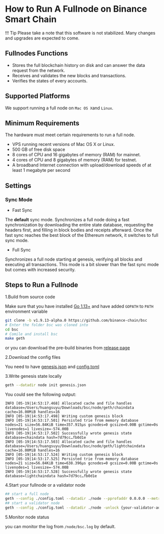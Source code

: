 # How to Run A Fullnode on Binance Smart Chain

!!! Tip
       Please take a note that this software is not stabilized. Many changes and upgrades are expected to come.

## Fullnodes Functions

* Stores the full blockchain history on disk and can answer the data request from the network.
* Receives and validates the new blocks and transactions.
* Verifies the states of every accounts.

## Supported Platforms

We support running a full node on `Mac OS X`and `Linux`.

## Minimum Requirements

The hardware must meet certain requirements to run a full node.

- VPS running recent versions of Mac OS X or Linux.
- 500 GB of free disk space
- 8 cores of CPU and 16 gigabytes of memory (RAM) for mainnet.
- 4 cores of CPU and 8 gigabytes of memory (RAM) for testnet.
- A broadband Internet connection with upload/download speeds of at least 1 megabyte per second

## Settings

### Sync Mode

* Fast Sync

The **default** sync mode. Synchronizes a full node doing a fast synchronization by downloading the entire state database, requesting the headers first, and filling in block bodies and receipts afterward. Once the fast sync reaches the best block of the Ethereum network, it switches to full sync mode.

* Full Sync

Synchronizes a full node starting at genesis, verifying all blocks and executing all transactions. This mode is a bit slower than the fast sync mode but comes with increased security.


## Steps to Run a Fullnode

1.Build from source code

Make sure that you have installed [Go 1.13+](https://golang.org/doc/install) and have added `GOPATH` to `PATH` environment variable

```bash
git clone -b v1.9.13-alpha.0 https://github.com/binance-chain/bsc
# Enter the folder bsc was cloned into
cd bsc
# Comile and install bsc
make geth
```

or you can download the pre-build binaries from [release page](https://github.com/binance-chain/smart-chain-binary/tree/pre-release/bsc)

2.Download the config files

You need to have [genesis.json](https://github.com/binance-chain/smart-chain-binary/blob/pre-release/bsc/fullnode/config/genesis.json) and [config.toml](https://github.com/binance-chain/smart-chain-binary/blob/pre-release/bsc/fullnode/config/config.toml)


3.Write genesis state locally

```bash
geth --datadir node init genesis.json
```

You could see the following output:

```
INFO [05-19|14:53:17.468] Allocated cache and file handles         database=/Users/huangsuyu/Downloads/bsc/node/geth/chaindata cache=16.00MiB handles=16
INFO [05-19|14:53:17.498] Writing custom genesis block
INFO [05-19|14:53:17.501] Persisted trie from memory database      nodes=21 size=56.84KiB time=357.915µs gcnodes=0 gcsize=0.00B gctime=0s livenodes=1 livesize=-574.00B
INFO [05-19|14:53:17.502] Successfully wrote genesis state         database=chaindata hash=7d79cc…fb0d1e
INFO [05-19|14:53:17.503] Allocated cache and file handles         database=/Users/huangsuyu/Downloads/bsc/node/geth/lightchaindata cache=16.00MiB handles=16
INFO [05-19|14:53:17.524] Writing custom genesis block
INFO [05-19|14:53:17.525] Persisted trie from memory database      nodes=21 size=56.84KiB time=638.396µs gcnodes=0 gcsize=0.00B gctime=0s livenodes=1 livesize=-574.00B
INFO [05-19|14:53:17.528] Successfully wrote genesis state         database=lightchaindata hash=7d79cc…fb0d1e
```
4.Start your fullnode or a validator node

```bash
## start a full node
geth --config ./config.toml --datadir ./node --pprofaddr 0.0.0.0 --metrics --pprof
## start a validator node
geth --config ./config.toml --datadir ./node -unlock {your-validator-address} --mine --allow-insecure-unlock  --pprofaddr 0.0.0.0 --metrics --pprof
 ```

5.Monitor node status

you can monitor the log from `/node/bsc.log` by default.



